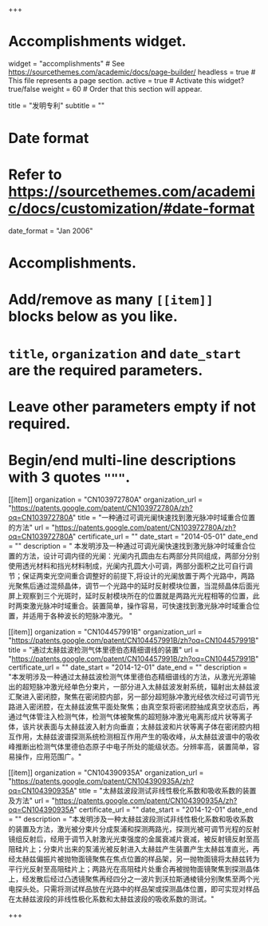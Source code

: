 +++
# Accomplishments widget.
widget = "accomplishments"  # See https://sourcethemes.com/academic/docs/page-builder/
headless = true  # This file represents a page section.
active = true  # Activate this widget? true/false
weight = 60  # Order that this section will appear.

title = "发明专利"
subtitle = ""

# Date format
#   Refer to https://sourcethemes.com/academic/docs/customization/#date-format
date_format = "Jan 2006"

# Accomplishments.
#   Add/remove as many `[[item]]` blocks below as you like.
#   `title`, `organization` and `date_start` are the required parameters.
#   Leave other parameters empty if not required.
#   Begin/end multi-line descriptions with 3 quotes `"""`.

[[item]]
  organization = "CN103972780A"
  organization_url = "https://patents.google.com/patent/CN103972780A/zh?oq=CN103972780A"
  title = "一种通过可调光阑快速找到激光脉冲时域重合位置的方法"
  url = "https://patents.google.com/patent/CN103972780A/zh?oq=CN103972780A"
  certificate_url = ""
  date_start = "2014-05-01"
  date_end = ""
  description = " 本发明涉及一种通过可调光阑快速找到激光脉冲时域重合位置的方法，设计可调内径的光阑：光阑内孔圆由左右两部分共同组成，两部分分别使用透光材料和挡光材料制成，光阑内孔圆大小可调，两部分面积之比可自行调节；保证两束光空间重合调整好的前提下,将设计的光阑放置于两个光路中，两路光聚焦后通过混频晶体，调节一个光路中的延时反射模块位置，当混频晶体后面光屏上观察到三个光斑时，延时反射模块所在的位置就是两路光光程相等的位置，此时两束激光脉冲时域重合。装置简单，操作容易，可快速找到激光脉冲时域重合位置，并适用于各种波长的短脉冲激光。 "
  
[[item]]
  organization = "CN104457991B"
  organization_url = "https://patents.google.com/patent/CN104457991B/zh?oq=CN104457991B"
  title = "通过太赫兹波检测气体里德伯态精细谱线的装置"
  url = "https://patents.google.com/patent/CN104457991B/zh?oq=CN104457991B"
  certificate_url = ""
  date_start = "2014-12-01"
  date_end = ""
  description = "本发明涉及一种通过太赫兹波检测气体里德伯态精细谱线的方法，从激光光源输出的超短脉冲激光经单色分束片，一部分进入太赫兹波发射系统，辐射出太赫兹波汇聚进入密闭腔，聚焦在密闭腔内部，另一部分超短脉冲激光经依次经过可调节光路进入密闭腔，在太赫兹波焦平面处聚焦；由真空泵将密闭腔抽成真空状态后，再通过气体管注入检测气体，检测气体被聚焦的超短脉冲激光电离形成片状等离子体，该片状表面与太赫兹波入射方向垂直；太赫兹波和片状等离子体在密闭腔内相互作用，太赫兹波谱探测系统检测相互作用产生的吸收峰，从太赫兹波谱中的吸收峰推断出检测气体里德伯态原子中电子所处的能级状态。分辨率高，装置简单，容易操作，应用范围广。"

[[item]]
  organization = "CN104390935A"
  organization_url = "https://patents.google.com/patent/CN104390935A/zh?oq=CN104390935A"
  title = "太赫兹波段测试非线性极化系数和吸收系数的装置及方法"
  url = "https://patents.google.com/patent/CN104390935A/zh?oq=CN104390935A"
  certificate_url = ""
  date_start = "2014-12-01"
  date_end = ""
  description = "本发明涉及一种太赫兹波段测试非线性极化系数和吸收系数的装置及方法，激光被分束片分成泵浦和探测两路光，探测光被可调节光程的反射镜组反射后，经用于调节入射激光光束强度的金属衰减片衰减，被反射镜反射至高阻硅片上；分束片出来的泵浦光被反射进入太赫兹产生装置产生太赫兹准直光，再经太赫兹偏振片被抛物面镜聚焦在焦点位置的样品架，另一抛物面镜将太赫兹转为平行光反射至高阻硅片上；两路光在高阻硅片处重合再被抛物面镜聚焦到探测晶体上，经发散后经过凸透镜聚焦再经四分之一波片到沃拉斯通棱镜分别聚焦至两个光电探头处。只需将测试样品放在光路中的样品架或探测晶体位置，即可实现对样品在太赫兹波段的非线性极化系数和太赫兹波段的吸收系数的测试。"
  
+++

